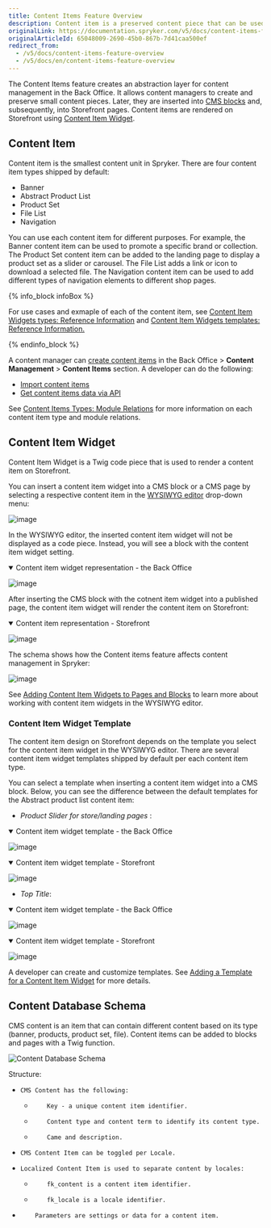 ```yaml
---
title: Content Items Feature Overview
description: Content item is a preserved content piece that can be used in multiple pages.
originalLink: https://documentation.spryker.com/v5/docs/content-items-feature-overview
originalArticleId: 65048009-2690-45b0-867b-7d41caa500ef
redirect_from:
  - /v5/docs/content-items-feature-overview
  - /v5/docs/en/content-items-feature-overview
---
```


The Content Items feature creates an abstraction layer for content management in the Back Office. It allows content managers to create and preserve small content pieces. Later, they are inserted into [CMS blocks](/docs/scos/user/features/{{page.version}}/cms/cms-block/cms-block.html) and, subsequently, into Storefront pages. Content items are rendered on Storefront using [Content Item Widget](#content-item-widget). 

## Content Item
Content item is the smallest content unit in Spryker. There are four content item types shipped by default:
* Banner
* Abstract Product List
* Product Set
* File List 
* Navigation

You can use each content item for different purposes. For example, the Banner content item can be used to promote a specific brand or collection. The Product Set content item can be added to the landing page to display a product set as a slider or carousel. The File List adds a link or icon to download a selected file. The Navigation content item can be used to add different types of navigation elements to different shop pages.

{% info_block infoBox %}

For use cases and exmaple of each of the content item, see [Content Item Widgets types: Reference Information](/docs/scos/user/user-guides/202005.0/back-office-user-guide/content/content-items/references/content-item-widgets-types-reference-information.html) and [Content Item Widgets templates: Reference Information.](/docs/scos/user/user-guides/202005.0/back-office-user-guide/content/content-items/references/content-item-widgets-templates-reference-information.html)

{% endinfo_block %}

A content manager can [create content items](/docs/scos/user/user-guides/202005.0/back-office-user-guide/content/content-items/creating-content-items.html) in the Back Office > **Content Management** > **Content Items** section. 
A developer can do the following:
* [Import content items](/docs/scos/dev/data-import/{{page.version}}/data-importers-overview-and-implementation.html)
* [Get content items data via API](/docs/scos/dev/glue-api-guides/{{page.version}}/retrieving-content-item-data/retrieving-content-item-data.html)

See [Content Items Types: Module Relations](https://documentation.spryker.com/v5/docs/en/content-items-types-module-relations-201907) for more information on each content item type and module relations.

## Content Item Widget
Content Item Widget is a Twig code piece that is used to render a content item on Storefront.

You can insert a content item widget into a CMS block or a CMS page by selecting a respective content item in the [WYSIWYG editor](/docs/scos/user/features/{{page.version}}/cms/wysiwyg-editor.html) drop-down menu: 
  
![image](https://spryker.s3.eu-central-1.amazonaws.com/docs/Features/CMS/Content+Items/Content+Items+Feature+Overview/insert-content-item-widget.png) 
  
In the WYSIWYG editor, the inserted content item widget will not be displayed as a code piece. Instead, you will see a block with the content item widget setting. 

<details open>
    <summary>Content item widget representation - the Back Office</summary>
    
![image](https://spryker.s3.eu-central-1.amazonaws.com/docs/Features/CMS/Content+Items/Content+Items+Feature+Overview/content-item-widget-the-back-office.png) 

</details>

After inserting the CMS block with the cotnent item widget into a published page, the content item widget will render the content item on Storefront:

<details open>
    <summary>Content item representation - Storefront</summary>
    
![image](https://spryker.s3.eu-central-1.amazonaws.com/docs/Features/CMS/Content+Items/Content+Items+Feature+Overview/content-item-storefront.png) 
    
</details>


The schema shows how the Content items feature affects content management in Spryker:

![image](https://confluence-connect.gliffy.net/embed/image/b2c37d9d-5350-4535-b437-677bffeb18da.png?utm_medium=live&utm_source=custom) 

See [Adding Content Item Widgets to Pages and Blocks](/docs/scos/user/user-guides/202005.0/back-office-user-guide/content/content-items/adding-content-items-to-cms-pages-and-blocks.html) to learn more about working with content item widgets in the WYSIWYG editor.

### Content Item Widget Template

The content item design on Storefront depends on the template you select for the content item widget in the WYSIWYG editor. There are several content item widget templates shipped by default per each content item type. 

You can select a template when inserting a content item widget into a CMS block. Below, you can see the difference between the default templates for the Abstract product list content item:
* *Product Slider for store/landing pages* :
<details open>
    <summary>Content item widget template - the Back Office</summary>

![image]( https://spryker.s3.eu-central-1.amazonaws.com/docs/Features/CMS/Content+Items/Content+Items+Feature+Overview/product-slider-content-item-widget-template-the-back-office.png ) 

</details>

<details open>
    <summary>Content item widget template - Storefront</summary>

![image]( https://spryker.s3.eu-central-1.amazonaws.com/docs/Features/CMS/Content+Items/Content+Items+Feature+Overview/product-slider-content-item-widget-template-storefront.png ) 

</details>

* *Top Title*:

<details open>
    <summary>Content item widget template - the Back Office</summary>

![image]( https://spryker.s3.eu-central-1.amazonaws.com/docs/Features/CMS/Content+Items/Content+Items+Feature+Overview/top-title-content-item-widget-template-the-back-office.png ) 

</details>

<details open>
    <summary>Content item widget template - Storefront</summary>

![image]( https://spryker.s3.eu-central-1.amazonaws.com/docs/Features/CMS/Content+Items/Content+Items+Feature+Overview/top-title-content-item-widget-template-storefront.png ) 

</details>

A developer can create and customize templates. See [Adding a Template for a Content Item Widget](/docs/scos/dev/tutorials/202005.0/howtos/feature-howtos/cms/howto-create-cms-templates.html#adding-a-template-for-a-content-item-widget) for more details.



## Content Database Schema
CMS content is an item that can contain different content based on its type (banner, products, product set, file). Content items can be added to blocks and pages with a Twig function.

![Content Database Schema]( https://spryker.s3.eu-central-1.amazonaws.com/docs/Features/CMS/Content+Items/Content+Items+Feature+Overview/content-database-schema.png ) 


Structure:

*     CMS Content has the following:
    *         Key - a unique content item identifier.
    *         Content type and content term to identify its content type.
    *         Came and description.
*     CMS Content Item can be toggled per Locale.
*     Localized Content Item is used to separate content by locales:
    *         fk_content is a content item identifier.
    *         fk_locale is a locale identifier.
*         Parameters are settings or data for a content item.
